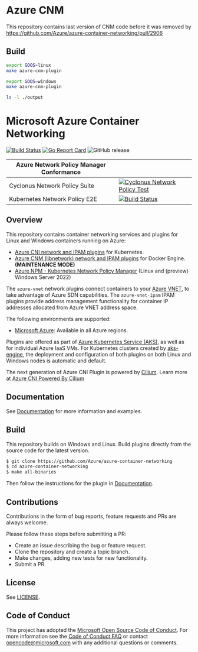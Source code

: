 # Azure CNM
This repository contains last version of CNM code before it was removed by https://github.com/Azure/azure-container-networking/pull/2906

## Build
```bash
export GOOS=linux
make azure-cnm-plugin

export GOOS=windows
make azure-cnm-plugin

ls -l ./output
```

# Microsoft Azure Container Networking

[![Build Status](https://msazure.visualstudio.com/One/_apis/build/status/Custom/Networking/ContainerNetworking/Azure.azure-container-networking?branchName=master)](https://msazure.visualstudio.com/One/_build/latest?definitionId=95007&branchName=master) [![Go Report Card](https://goreportcard.com/badge/github.com/Azure/azure-container-networking)](https://goreportcard.com/report/github.com/Azure/azure-container-networking)  ![GitHub release](https://img.shields.io/github/release/Azure/azure-container-networking.svg)

| Azure Network Policy Manager Conformance      |  |
| ----------- | ----------- |
| Cyclonus Network Policy Suite      | [![Cyclonus Network Policy Test](https://github.com/Azure/azure-container-networking/actions/workflows/cyclonus-netpol-test.yaml/badge.svg?branch=master)](https://github.com/Azure/azure-container-networking/actions/workflows/cyclonus-netpol-test.yaml)       |
| Kubernetes Network Policy E2E  | [![Build Status](https://dev.azure.com/msazure/One/_apis/build/status/Custom/Networking/ContainerNetworking/NPM%20Conformance%20Tests?branchName=master)](https://dev.azure.com/msazure/One/_build/latest?definitionId=195725&branchName=master)  |



## Overview
This repository contains container networking services and plugins for Linux and Windows containers running on Azure:

* [Azure CNI network and IPAM plugins](docs/cni.md) for Kubernetes.
* [Azure CNM (libnetwork) network and IPAM plugins](docs/cnm.md) for Docker Engine. **(MAINTENANCE MODE)**
* [Azure NPM - Kubernetes Network Policy Manager](docs/npm.md) (Linux and (preview) Windows Server 2022)

The `azure-vnet` network plugins connect containers to your [Azure VNET](https://docs.microsoft.com/en-us/azure/virtual-network/virtual-networks-overview), to take advantage of Azure SDN capabilities. The `azure-vnet-ipam` IPAM plugins provide address management functionality for container IP addresses allocated from Azure VNET address space.

The following environments are supported:
* [Microsoft Azure](https://azure.microsoft.com): Available in all Azure regions.

Plugins are offered as part of [Azure Kubernetes Service (AKS)](https://docs.microsoft.com/en-us/azure/aks/), as well as for individual Azure IaaS VMs. For Kubernetes clusters created by [aks-engine](https://github.com/Azure/aks-engine), the deployment and configuration of both plugins on both Linux and Windows nodes is automatic and default.

The next generation of Azure CNI Plugin is powered by [Cilium](https://cilium.io/). Learn more at [Azure CNI Powered By Cilium](docs/cilium.md)

## Documentation
See [Documentation](docs/) for more information and examples.

## Build
This repository builds on Windows and Linux. Build plugins directly from the source code for the latest version.

```bash
$ git clone https://github.com/Azure/azure-container-networking
$ cd azure-container-networking
$ make all-binaries
```

Then follow the instructions for the plugin in [Documentation](docs/).

## Contributions
Contributions in the form of bug reports, feature requests and PRs are always welcome.

Please follow these steps before submitting a PR:
* Create an issue describing the bug or feature request.
* Clone the repository and create a topic branch.
* Make changes, adding new tests for new functionality.
* Submit a PR.

## License
See [LICENSE](LICENSE).

## Code of Conduct
This project has adopted the [Microsoft Open Source Code of Conduct](https://opensource.microsoft.com/codeofconduct/). For more information see the [Code of Conduct FAQ](https://opensource.microsoft.com/codeofconduct/faq/) or contact [opencode@microsoft.com](mailto:opencode@microsoft.com) with any additional questions or comments.
